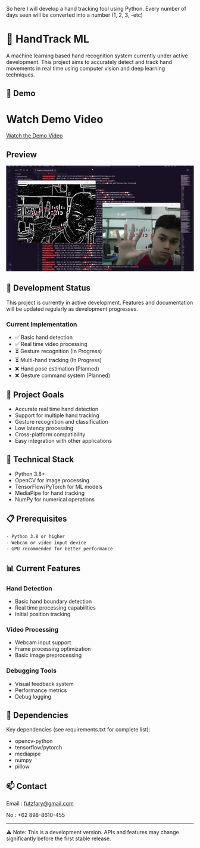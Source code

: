 So here I will develop a hand tracking tool using Python. Every number of days seen will be converted into a number (1, 2, 3, -etc)

# 🤚 HandTrack ML

A machine learning based hand recognition system currently under active development. This project aims to accurately detect and track hand movements in real time using computer vision and deep learning techniques.

## 🎥 Demo 
# Watch Demo Video

[Watch the Demo Video](handtracking.mp4)


## Preview

![Hand Tracking](handtracking.jpeg)



## 🚧 Development Status

This project is currently in active development. Features and documentation will be updated regularly as development progresses.

### Current Implementation
- ✅ Basic hand detection
- ✅ Real time video processing
- ⏳ Gesture recognition (In Progress)
- ⏳ Multi-hand tracking (In Progress)
- ❌ Hand pose estimation (Planned)
- ❌ Gesture command system (Planned)

## 🎯 Project Goals

- Accurate real time hand detection
- Support for multiple hand tracking
- Gesture recognition and classification
- Low latency processing
- Cross-platform compatibility
- Easy integration with other applications

## 🔧 Technical Stack

- Python 3.8+
- OpenCV for image processing
- TensorFlow/PyTorch for ML models
- MediaPipe for hand tracking
- NumPy for numerical operations

## 📋 Prerequisites

```bash
- Python 3.8 or higher
- Webcam or video input device
- GPU recommended for better performance
```

## 📊 Current Features

### Hand Detection
- Basic hand boundary detection
- Real time processing capabilities
- Initial position tracking

### Video Processing
- Webcam input support
- Frame processing optimization
- Basic image preprocessing

### Debugging Tools
- Visual feedback system
- Performance metrics
- Debug logging


## 🔗 Dependencies

Key dependencies (see requirements.txt for complete list):
- opencv-python
- tensorflow/pytorch
- mediapipe
- numpy
- pillow

## 📫 Contact

Email : futzfary@gmail.com

No : +62 898-8610-455



---
⚠️ Note: This is a development version. APIs and features may change significantly before the first stable release.
